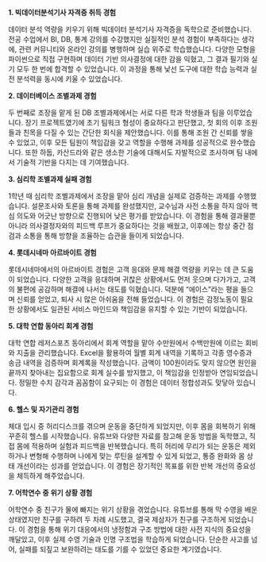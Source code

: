 **1. 빅데이터분석기사 자격증 취득 경험**

데이터 분석 역량을 키우기 위해 빅데이터 분석기사 자격증을 독학으로 준비했습니다. 전공 수업에서 BI, DB, 통계 강의를 수강했지만 실질적인 분석 경험이 부족하다는 생각에, 관련 커뮤니티와 온라인 강의를 병행하며 실습 위주로 학습했습니다. 다양한 모형을 파이썬으로 직접 구현하며 데이터 기반 의사결정에 대한 감을 익혔고, 그 결과 필기와 실기 모두 한 번에 합격할 수 있었습니다. 이 과정을 통해 낯선 도구에 대한 학습 능력과 실전 분석력을 동시에 키울 수 있었습니다.

**2. 데이터베이스 조별과제 경험**

두 번째로 조장을 맡게 된 DB 조별과제에서는 서로 다른 학과 학생들과 팀을 이루었습니다. 장기 프로젝트였기에 초기 팀워크 형성이 중요하다고 판단했고, 첫 회의 이후 조원들과 친목을 다질 수 있는 간단한 회식을 제안했습니다. 이를 통해 조원 간 신뢰를 쌓을 수 있었고, 이후 모든 팀원이 책임감을 갖고 역할을 수행해 과제를 성공적으로 완수했습니다. 또한 하둡, 카산드라와 같은 생소한 기술에 대해서도 자발적으로 조사하며 팀 내에서 기술적 기반을 다지는 데 기여했습니다.

**3. 심리학 조별과제 실패 경험**

1학년 때 심리학 조별과제에서 조장을 맡아 심리 개념을 실제로 검증하는 과제를 수행했습니다. 설문조사와 토론을 통해 과제를 완성했지만, 교수님과 사전 소통을 하지 않아 핵심 의도와 어긋난 방향으로 진행되어 낮은 평가를 받았습니다. 이 경험을 통해 결과물뿐 아니라 의사결정자와의 피드백 루프가 중요하다는 것을 배웠고, 이후에는 항상 중간 점검과 소통을 통해 방향을 조율하는 습관을 들이게 되었습니다.

**4. 롯데시네마 아르바이트 경험**

롯데시네마에서의 아르바이트 경험은 고객 응대와 문제 해결 역량을 키우는 데 큰 도움이 되었습니다. 다양한 고객을 응대하며 귀찮은 상황에서도 먼저 웃으며 다가가고, 고객의 불편에 공감하며 해결에 나서는 태도를 익혔습니다. 덕분에 “에이스”라는 평을 들으며 신뢰를 얻었고, 퇴사 시 많은 아쉬움을 전해 들었습니다. 이 경험은 감정노동이 필요한 상황에서도 일관된 서비스 마인드와 책임감을 유지할 수 있는 기반이 되었습니다.

**5. 대학 연합 동아리 회계 경험**

대학 연합 레저스포츠 동아리에서 회계 역할을 맡아 수만원에서 수백만원에 이르는 회비와 지출을 관리했습니다. Excel을 활용하여 월별 회계 내역을 기록하고 각종 영수증과 송금 내역을 검증하며 회계록을 작성했습니다. 금액이 100원이라도 맞지 않으면 원인을 끝까지 찾아내는 집요함으로 회계 실수를 방지했고, 이 책임감을 인정받아 연임되었습니다. 정밀한 수치 감각과 꼼꼼함이 요구되는 이 경험은 데이터 정합성과도 맞닿아 있습니다.

**6. 헬스 및 자기관리 경험**

체대 입시 중 허리디스크를 겪으며 운동을 중단하게 되었지만, 이후 몸을 회복하기 위해 꾸준히 헬스를 시작했습니다. 유튜브와 다양한 자료를 참고해 운동 방법을 독학했고, 직접 몸에 적용하며 실험과 피드백을 반복했습니다. 특히 허리에 무리가 되는 운동은 제외하거나 변형해 수행하며 나에게 맞는 루틴을 설계할 수 있게 되었고, 통증 완화와 몸 상태 개선이라는 성과를 얻었습니다. 이 경험은 장기적인 목표를 위한 반복 개선의 중요성을 체득하게 해주었습니다.

**7. 어학연수 중 위기 상황 경험**

어학연수 중 친구가 물에 빠지는 위기 상황을 겪었습니다. 유튜브를 통해 막 수영을 배운 상태였지만 친구를 구하려 두 차례 시도했고, 결국 제삼자가 친구를 구조하게 되었습니다. 이 경험을 통해 위기 대응에서의 냉정함과 구조 방법에 대한 사전 지식의 중요성을 깨달았고, 이후 실제 수영 기술과 인명 구조법을 학습하게 되었습니다. 단순한 사고를 넘어, 실패를 되짚고 보완하려는 태도를 기를 수 있었던 중요한 계기였습니다.

